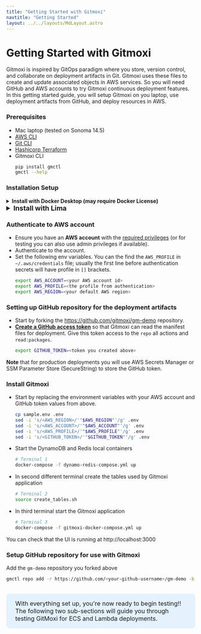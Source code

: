 ```yaml
---
title: "Getting Started with Gitmoxi"
navtitle: "Getting Started"
layout: ../../layouts/MdLayout.astro
---
```


# Getting Started with Gitmoxi
Gitmoxi is inspired by GitOps paradigm where you store, version control, and collaborate on deployment artifacts in Git. Gitmoxi uses these files to create and update associated objects in AWS services. So you will need GitHub and AWS accounts to try Gitmoxi continuous deployment features. In this getting started guide, you will setup Gitmoxi on you laptop, use deployment artifacts from GitHub, and deploy resources in AWS.

### Prerequisites
* Mac laptop (tested on Sonoma 14.5)
* [AWS CLI](https://docs.aws.amazon.com/cli/latest/userguide/getting-started-install.html)
* [Git CLI](https://github.com/git-guides/install-git#install-git-on-mac)
* [Hashicorp Terraform](https://developer.hashicorp.com/terraform/tutorials/aws-get-started/install-cli)
* Gitmoxi CLI
  ```bash
  pip install gmctl
  gmctl --help
  ```

### Installation Setup
<details class="mb-5 pl-5">
<summary class="text-lg"><strong>Install with Docker Desktop (may require Docker License)</strong></summary>

[Install Docker Desktop](https://www.docker.com/products/docker-desktop/)

</details>

<details class="mb-5 pl-5">
<summary style="font-size: 18px"><strong>Install with Lima</strong></summary>

#### Install Lima, Docker CLI, and Docker Compose
* Lima is an open-source container runtime that runs containers in a lightweight Linux VM, offering a seamless, Docker-compatible alternative.
* The Docker CLI and Docker Compose are open-source tools and do not require a license; it is the use of Docker Desktop that requires a paid license.

  ```bash
  brew install lima docker docker-compose
  limactl start template://docker --mount-writable  # Proceed with preset configurations. This takes a few minutes to start.
  docker context create lima-docker --docker "host=unix://$HOME/sock/docker.sock"
  docker context use lima-docker
  rm ~/.docker/config.json
  ```

</details>

### Authenticate to AWS account
* Ensure you have an **AWS account** with the [required privileges](./security.md) (or for testing you can also use admin privileges if available).
* Authenticate to the account.
* Set the following env variables. You can the find the `AWS_PROFILE` in `~/.aws/credentials` file; usually the first line before authentication secrets will have profile in `[]` brackets.
  ```bash
  export AWS_ACCOUNT=<your AWS account id>
  export AWS_PROFILE=<the profile from authentication>
  export AWS_REGION=<your default AWS region>
  ```

### Setting up GitHub repository for the deployment artifacts

* Start by forking the https://github.com/gitmoxi/gm-demo repository.
* **[Create a GitHub access token](https://docs.github.com/en/authentication/keeping-your-account-and-data-secure/managing-your-personal-access-tokens)** so that Gitmoxi can read the manifest files for deployment. Give this token access to the `repo` all actions and `read:packages`.
  ```bash
  export GITHUB_TOKEN=<token you created above>
  ```
**Note** that for production deployments you will use AWS Secrets Manager or SSM Parameter Store (SecureString) to store the GitHub token.

### Install Gitmoxi

* Start by replacing the environment variables with your AWS account and GitHub token values from above.
  ```bash
  cp sample.env .env
  sed -i 's/<AWS_REGION>/'"$AWS_REGION"'/g' .env
  sed -i 's/<AWS_ACCOUNT>/'"$AWS_ACCOUNT"'/g' .env
  sed -i 's/<AWS_PROFILE>/'"$AWS_PROFILE"'/g' .env
  sed -i 's/<GITHUB_TOKEN>/'"$GITHUB_TOKEN"'/g' .env
  ```
* Start the DynamoDB and Redis local containers

  ```bash
  # Terminal 1
  docker-compose -f dynamo-redis-compose.yml up 
  ```
* In second different terminal create the tables used by Gitmoxi application

  ```bash
  # Terminal 2
  source create_tables.sh
  ```
* In third terminal start the Gitmoxi application
  ```bash  
  # Terminal 3
  docker-compose -f gitmoxi-docker-compose.yml up
  ```
You can check that the UI is running at http://localhost:3000

### Setup GitHub repository for use with Gitmoxi
Add the `gm-demo` repository you forked above

  ```bash
  gmctl repo add -r https://github.com/<your-github-username>/gm-demo -b main -a GITHUB_TOKEN
  ```

<br/>
<div class="highlight-box">With everything set up, you're now ready to begin testing!! The following two sub-sections will guide you through testing GitMoxi for ECS and Lambda deployments.</div>

<style>
  .highlight-box { 
    border-radius: 8px;
    background-color: rgba(219,239,255,0.72);
    padding: 1rem 1.5rem;
    font-size: 1rem;
  }
</style>